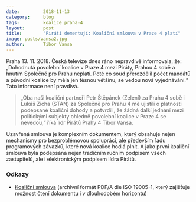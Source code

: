 ```yaml
---
date:         2018-11-13
category:     blog
tags:         koalice praha-4
layout:       post
title:        "Piráti dementují: Koaliční smlouva v Praze 4 platí"
image: posts/vansa2.jpg
author:       Tibor Vansa
---
```


Praha 13. 11. 2018. Česká televize dnes ráno nepravdivě informovala, že: „Dohodnutá povolební koalice v Praze 4 mezi Piráty, Prahou 4 sobě a hnutím Společně pro Prahu neplatí. Poté co soud přerozdělil počet mandátů a původní koalice by měla jen těsnou většinu, se vedou nová vyjednávání.“ Tato informace není pravdivá.

> „Oba naši koaliční partneři Petr Štěpánek (Zelení) za Prahu 4 sobě i Lukáš Zicha (STAN) za Společně pro Prahu 4 mě ujistili o platnosti podepsané koaliční dohody a potvrdili, že žádná další jednání mezi politickými subjekty ohledně povolební koalice v Praze 4 se nevedou,“ říká lídr Pirátů Prahy 4 Tibor Vansa. 

Uzavřená smlouva je komplexním dokumentem, který obsahuje nejen mechanismy pro bezproblémovou spolupráci, ale především řadu programových závazků, které nová koalice hodlá plnit. A jako první koaliční smlouva byla podepsána nejen tradičním ručním podpisem všech zastupitelů, ale i elektronickým podpisem lídra Pirátů.

### Odkazy
  
* [Koaliční smlouva](https://praha4.pirati.cz/assets/img/posts/Koali%C4%8Dn%C3%AD%20smlouva%20Pir%C3%A1ti%20Praha%204.pdf) (archivní formát PDF/A dle ISO 19005-1, který zajišťuje možnost čtení dokumentu i v dlouhodobém horizontu)
